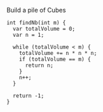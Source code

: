 Build a pile of Cubes

    int findNb(int m) {
      var totalVolume = 0;
      var n = 1;
      
      while (totalVolume < m) {
        totalVolume += n * n * n;
        if (totalVolume == m) {
          return n;
        }
        n++;
      }
      
      return -1;
    }
